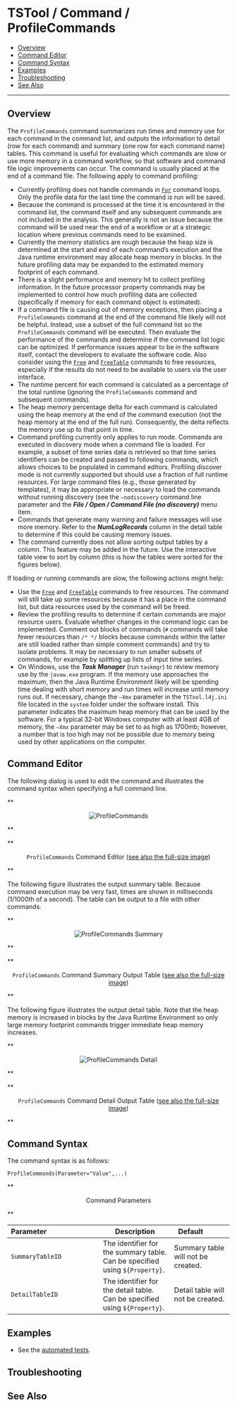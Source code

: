 # TSTool / Command / ProfileCommands #

* [Overview](#overview)
* [Command Editor](#command-editor)
* [Command Syntax](#command-syntax)
* [Examples](#examples)
* [Troubleshooting](#troubleshooting)
* [See Also](#see-also)

-------------------------

## Overview ##

The `ProfileCommands` command summarizes run times and memory use for each command in the command list,
and outputs the information to detail (row for each command)
and summary (one row for each command name) tables.
This command is useful for evaluating which commands are
slow or use more memory in a command workflow,
so that software and command file logic improvements can occur.
The command is usually placed at the end of a command file.  The following apply to command profiling:

* Currently profiling does not handle commands in [`For`](../For/For.md) command loops.
Only the profile data for the last time the command is run will be saved.
* Because the command is processed at the time it is encountered in the command list,
the command itself and any subsequent commands are not included in the analysis.
This generally is not an issue because the command will be used near the
end of a workflow or at a strategic location where previous commands need to be examined.
* Currently the memory statistics are rough because the heap size is determined at
the start and end of each command’s execution and the Java runtime environment may
allocate heap memory in blocks.
In the future profiling data may be expanded to the estimated memory footprint of each command.
* There is a slight performance and memory hit to collect profiling information.
In the future processor property commands may be implemented to control how much profiling
data are collected (specifically if memory for each command object is estimated).
* If a command file is causing out of memory exceptions,
then placing a `ProfileCommands` command at the end of the command file likely will not be helpful.
Instead, use a subset of the full command list so the `ProfileCommands` command will be executed.
Then evaluate the performance of the commands and determine if the command list logic can be optimized.
If performance issues appear to be in the software itself,
contact the developers to evaluate the software code.
Also consider using the [`Free`](../Free/Free.md) and [`FreeTable`](../FreeTable/FreeTable.md) commands to free resources,
especially if the results do not need to be available to users via the user interface.
* The runtime percent for each command is calculated as a percentage of the
total runtime (ignoring the `ProfileCommands` command and subsequent commands).
* The heap memory percentage delta for each command is calculated using the heap memory
at the end of the command execution (not the heap memory at the end of the full run).
Consequently, the delta reflects the memory use up to that point in time.
* Command profiling currently only applies to run mode.
Commands are executed in discovery mode when a command file is loaded.
For example, a subset of time series data is retrieved so that time series
identifiers can be created and passed to following commands,
which allows choices to be populated in command editors.
Profiling discover mode is not currently supported but should use a fraction of full runtime resources.
For large command files (e.g., those generated by templates),
it may be appropriate or necessary to load the commands without running discovery
(see the `–nodiscovery` command line parameter and the ***File / Open / Command File (no discovery)*** menu item.
* Commands that generate many warning and failure messages will use more memory.
Refer to the ***NumLogRecords*** column in the detail table to determine if this could be causing memory issues.
* The command currently does not allow sorting output tables by a column.
This feature may be added in the future.
Use the interactive table view to sort by column (this is how the tables were sorted for the figures below).

If loading or running commands are slow, the following actions might help:

* Use the [`Free`](../Free/Free.md) and [`FreeTable`](../FreeTable/FreeTable.md) commands to free resources.
The command will still take up some resources because it has a place in the command list,
but data resources used by the command will be freed.
* Review the profiling results to determine if certain commands are major resource users.
Evaluate whether changes in the command logic can be implemented.
Comment out blocks of commands (`#` commands will take fewer resources than `/* */` blocks
because commands within the latter are still loaded rather than simple comment commands) and try to isolate problems.
It may be necessary to run smaller subsets of commands, for example by splitting up lists of input time series.
* On Windows, use the ***Task Manager*** (run `taskmgr`) to review memory use by the `javaw.exe` program.
If the memory use approaches the maximum, then the Java Runtime Environment likely will
be spending time dealing with short memory and run times will increase until memory runs out.
If necessary, change the `–Xmx` parameter in the `TSTool.l4j.ini` file located in the
`system` folder under the software install.
This parameter indicates the maximum heap memory that can be used by the software.
For a typical 32-bit Windows computer with at least 4GB of memory,
the `–Xmx` parameter may be set to as high as 1700mb;
however, a number that is too high may not be possible due to memory being used by other applications on the computer.

## Command Editor ##

The following dialog is used to edit the command and illustrates the command syntax when specifying a full command line.

**<p style="text-align: center;">
![ProfileCommands](ProfileCommands.png)
</p>**

**<p style="text-align: center;">
`ProfileCommands` Command Editor (<a href="../ProfileCommands.png">see also the full-size image</a>)
</p>**

The following figure illustrates the output summary table.
Because command execution may be very fast, times are shown in milliseconds (1/1000th of a second).
The table can be output to a file with other commands.

**<p style="text-align: center;">
![ProfileCommands Summary](ProfileCommands_Summary.png)
</p>**

**<p style="text-align: center;">
`ProfileCommands` Command Summary Output Table (<a href="../ProfileCommands_Summary.png">see also the full-size image</a>)
</p>**

The following figure illustrates the output detail table.
Note that the heap memory is increased in blocks by the Java Runtime Environment
so only large memory footprint commands trigger immediate heap memory increases.

**<p style="text-align: center;">
![ProfileCommands Detail](ProfileCommands_Detail.png)
</p>**

**<p style="text-align: center;">
`ProfileCommands` Command Detail Output Table (<a href="../ProfileCommands_Detail.png">see also the full-size image</a>)
</p>**

## Command Syntax ##

The command syntax is as follows:

```text
ProfileCommands(Parameter="Value",...)
```
**<p style="text-align: center;">
Command Parameters
</p>**

| **Parameter**&nbsp;&nbsp;&nbsp;&nbsp;&nbsp;&nbsp;&nbsp;&nbsp;&nbsp;&nbsp;&nbsp;&nbsp;&nbsp;&nbsp;&nbsp;&nbsp;&nbsp;&nbsp;&nbsp;&nbsp;&nbsp;&nbsp;&nbsp;&nbsp;&nbsp;&nbsp; | **Description** | **Default**&nbsp;&nbsp;&nbsp;&nbsp;&nbsp;&nbsp;&nbsp;&nbsp;&nbsp;&nbsp; |
| --------------|-----------------|----------------- |
|`SummaryTableID`|The identifier for the summary table.  Can be specified using `${Property}`.|Summary table will not be created.|
|`DetailTableID`|The identifier for the detail table.  Can be specified using `${Property}`.|Detail table will not be created.|

## Examples ##

* See the [automated tests](https://github.com/OpenCDSS/cdss-app-tstool-test/tree/master/test/commands/ProfileCommands).

## Troubleshooting ##

## See Also ##
